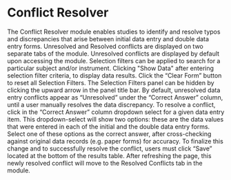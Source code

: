 # Conflict Resolver

The Conflict Resolver module enables studies to identify and resolve typos and discrepancies that arise between initial data entry and double data entry forms. Unresolved and Resolved conflicts are displayed on two separate tabs of the module.
Unresolved conflicts are displayed by default upon accessing the module. Selection filters can be applied to search for a particular subject and/or instrument. Clicking "Show Data" after entering selection filter criteria, to display data results. Click the “Clear Form” button to reset all Selection Filters.  The Selection Filters panel can be hidden by clicking the upward arrow in the panel title bar.
By default, unresolved data entry conflicts appear as “Unresolved” under the “Correct Answer” column, until a user manually resolves the data discrepancy.
To resolve a conflict, click in the “Correct Answer” column dropdown select for a given data entry item. This dropdown-select will show two options: these are the data values that were entered in each of the initial and the double data entry forms. Select one of these options as the correct answer, after cross-checking against original data records (e.g. paper forms) for accuracy.
To finalize this change and to successfully resolve the conflict, users must click “Save” located at the bottom of the results table.
After refreshing the page, this newly resolved conflict will move to the Resolved Conflicts tab in the module.

